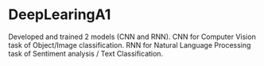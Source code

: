 # DeepLearingA1
Developed and trained 2 models (CNN and RNN). CNN for Computer Vision task of Object/Image classification. RNN for Natural Language Processing task of Sentiment analysis / Text Classification.
